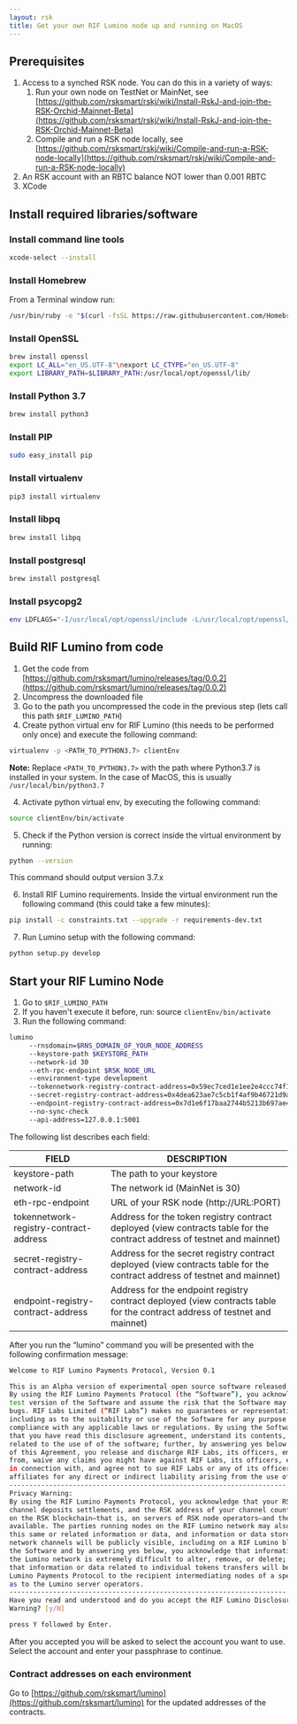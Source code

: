 ```yaml
---
layout: rsk
title: Get your own RIF Lumino node up and running on MacOS
---
```


## Prerequisites

1. Access to a synched RSK node. You can do this in a variety of ways:
	1. Run your own node on TestNet or MainNet, see [https://github.com/rsksmart/rskj/wiki/Install-RskJ-and-join-the-RSK-Orchid-Mainnet-Beta](https://github.com/rsksmart/rskj/wiki/Install-RskJ-and-join-the-RSK-Orchid-Mainnet-Beta)
	2. Compile and run a RSK node locally, see [https://github.com/rsksmart/rskj/wiki/Compile-and-run-a-RSK-node-locally](https://github.com/rsksmart/rskj/wiki/Compile-and-run-a-RSK-node-locally)
2. An RSK account with an RBTC balance NOT lower than 0.001 RBTC
3. XCode

## Install required libraries/software

### Install command line tools

```bash
xcode-select --install
```

### Install Homebrew

From a Terminal window run:

```bash
/usr/bin/ruby -e "$(curl -fsSL https://raw.githubusercontent.com/Homebrew/install/master/install)"
```

### Install OpenSSL

```bash
brew install openssl
export LC_ALL="en_US.UTF-8"\nexport LC_CTYPE="en_US.UTF-8"
export LIBRARY_PATH=$LIBRARY_PATH:/usr/local/opt/openssl/lib/
```

### Install Python 3.7


```bash
brew install python3
```

### Install PIP

```bash
sudo easy_install pip
```

### Install virtualenv



```bash
pip3 install virtualenv
```

### Install libpq

```bash
brew install libpq
```

### Install postgresql

```bash
brew install postgresql
```

### Install psycopg2

```bash
env LDFLAGS="-I/usr/local/opt/openssl/include -L/usr/local/opt/openssl/lib" pip install psycopg2
```


## Build RIF Lumino from code

1. Get the code from [https://github.com/rsksmart/lumino/releases/tag/0.0.2](https://github.com/rsksmart/lumino/releases/tag/0.0.2)
2. Uncompress the downloaded file
2. Go to the path you uncompressed the code in the previous step (lets call this path `$RIF_LUMINO_PATH`)
3. Create python virtual env for RIF Lumino (this needs to be performed only once) and execute the following command:

```bash
virtualenv -p <PATH_TO_PYTHON3.7> clientEnv
```

**Note:**
Replace `<PATH_TO_PYTHON3.7>` with the path where Python3.7 is installed in your system. In the case of MacOS, this is usually `/usr/local/bin/python3.7`

4. Activate python virtual env, by executing the following command:

```bash
source clientEnv/bin/activate
```

5. Check if the Python version is correct inside the virtual environment by running:

```bash
python --version
```

This command should output version 3.7.x

6. Install RIF Lumino requirements. Inside the virtual environment run the following command (this could take a few minutes):

```bash
pip install -c constraints.txt --upgrade -r requirements-dev.txt
```

7. Run Lumino setup with the following command:

```bash
python setup.py develop
```

## Start your RIF Lumino Node

1. Go to `$RIF_LUMINO_PATH`
2. If you haven't execute it before, run: source ``clientEnv/bin/activate``
3. Run the following command:

```bash
lumino
	 --rnsdomain=$RNS_DOMAIN_OF_YOUR_NODE_ADDRESS
	 --keystore-path $KEYSTORE_PATH
	 --network-id 30
	 --eth-rpc-endpoint $RSK_NODE_URL
	 --environment-type development
	 --tokennetwork-registry-contract-address=0x59ec7ced1e1ee2e4ccc74f197fb680d8f9426b96
	 --secret-registry-contract-address=0x4dea623ae7c5cb1f4af9b46721d9a72d93c42be9
	 --endpoint-registry-contract-address=0x7d1e6f17baa2744b5213b697ae4c1d287bb10df0
	 --no-sync-check
	 --api-address=127.0.0.1:5001

```

The following list describes each field:

<table class="table">
  <thead>
    <tr>
      <th scope="col">FIELD</th>
      <th scope="col">DESCRIPTION</th>
    </tr>
  </thead>
  <tbody>
    <tr>
      <td scope="row">
        keystore-path
      </td>
      <td>
		The path to your keystore
      </td>
    </tr>
    <tr>
      <td scope="row">
        network-id  
      </td>
      <td>
		The network id (MainNet is 30)
      </td>
    </tr>
    <tr>
      <td scope="row">
		eth-rpc-endpoint
      </td>
      <td>
		URL of your RSK node (http://URL:PORT) 
      </td>
    </tr>
    <tr>
      <td scope="row">
		tokennetwork-registry-contract-address
      </td>
      <td>
        Address for the token registry contract deployed (view contracts table for the contract address of testnet and mainnet)      
      </td>
    </tr>
    <tr>
      <td scope="row">
		secret-registry-contract-address
      </td>
      <td>
        Address for the secret registry contract deployed (view contracts table for the contract address of testnet and mainnet)       
      </td>
    </tr>
    <tr>
      <td scope="row">
        endpoint-registry-contract-address 
      </td>
      <td>
        Address for the endpoint registry contract deployed (view contracts table for the contract address of testnet and mainnet)      
      </td>
    </tr>
  </tbody>
</table>

After you run the “lumino” command you will be presented with the following confirmation message:

```bash
Welcome to RIF Lumino Payments Protocol, Version 0.1

This is an Alpha version of experimental open source software released under the MIT license.
By using the RIF Lumino Payments Protocol (the “Software”), you acknowledge that this is a 
test version of the Software and assume the risk that the Software may contain errors and/or 
bugs. RIF Labs Limited (“RIF Labs”) makes no guarantees or representations whatsoever, 
including as to the suitability or use of the Software for any purpose or regarding its 
compliance with any applicable laws or regulations. By using the Software, you acknowledge 
that you have read this disclosure agreement, understand its contents, and assume all risks 
related to the use of of the software; further, by answering yes below and accepting the terms 
of this Agreement, you release and discharge RIF Labs, its officers, employees, or affiliates 
from, waive any claims you might have against RIF Labs, its officers, employees, or affiliates 
in connection with, and agree not to sue RIF Labs or any of its officers, employees, or 
affiliates for any direct or indirect liability arising from the use of this Software. 
----------------------------------------------------------------------
Privacy Warning:
By using the RIF Lumino Payments Protocol, you acknowledge that your RSK address, channels, 
channel deposits settlements, and the RSK address of your channel counterparty will be stored 
on the RSK blockchain—that is, on servers of RSK node operators—and therefore will be publicly 
available. The parties running nodes on the RIF Lumino network may also download and store 
this same or related information or data, and information or data stored on Lumino nodes and 
network channels will be publicly visible, including on a RIF Lumino block explorer. By using 
the Software and by answering yes below, you acknowledge that information or data stored on 
the Lumino network is extremely difficult to alter, remove, or delete; you further acknowledge 
that information or data related to individual tokens transfers will be made available via the 
Lumino Payments Protocol to the recipient intermediating nodes of a specific transfer as well 
as to the Lumino server operators. 
----------------------------------------------------------------------
Have you read and understood and do you accept the RIF Lumino Disclosure Agreement and Privacy 
Warning? [y/N]

press Y followed by Enter.

```

After you accepted you will be asked to select the account you want to use. Select the account and enter your passphrase to continue.


### Contract addresses on each environment

Go to [https://github.com/rsksmart/lumino](https://github.com/rsksmart/lumino) for the updated addresses of the contracts.
